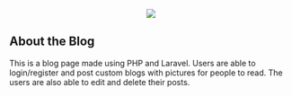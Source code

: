 <p align="center"><img src="https://laravel.com/assets/img/components/logo-laravel.svg"></p>

## About the Blog

This is a blog page made using PHP and Laravel. Users are able to login/register and post custom blogs with pictures for people to read. The users are also able to edit and delete their posts.


